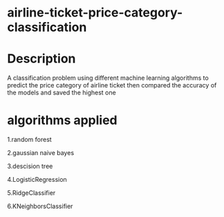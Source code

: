 # airline-ticket-price-category-classification
# Description
A classification problem using different machine learning algorithms to predict the price category of airline ticket then compared the accuracy of the models and saved the highest one
# algorithms applied
1.random forest

2.gaussian naive bayes

3.descision tree

4.LogisticRegression

5.RidgeClassifier

6.KNeighborsClassifier

